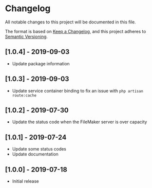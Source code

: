 # Changelog

All notable changes to this project will be documented in this file.

The format is based on [Keep a Changelog](https://keepachangelog.com/en/1.0.0/), and this project adheres to [Semantic Versioning](https://semver.org/spec/v2.0.0.html).

## [1.0.4] - 2019-09-03
- Update package information

## [1.0.3] - 2019-09-03
- Update service container binding to fix an issue with `php artisan route:cache`

## [1.0.2] - 2019-07-30
- Update the status code when the FileMaker server is over capacity

## [1.0.1] - 2019-07-24
- Update some status codes
- Update documentation

## [1.0.0] - 2019-07-18
- Initial release
